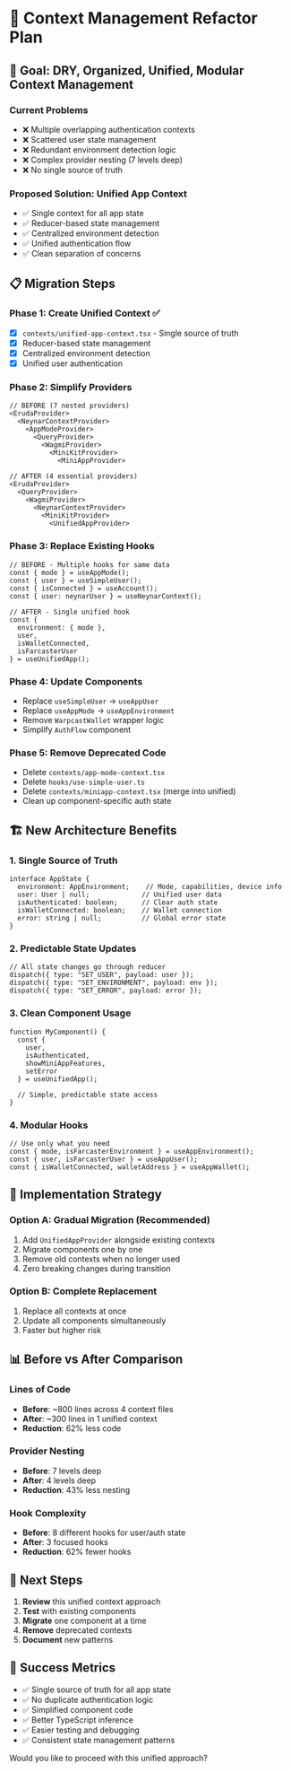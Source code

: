# 🔄 Context Management Refactor Plan

## 🎯 **Goal: DRY, Organized, Unified, Modular Context Management**

### **Current Problems**
- ❌ Multiple overlapping authentication contexts
- ❌ Scattered user state management  
- ❌ Redundant environment detection logic
- ❌ Complex provider nesting (7 levels deep)
- ❌ No single source of truth

### **Proposed Solution: Unified App Context**
- ✅ Single context for all app state
- ✅ Reducer-based state management
- ✅ Centralized environment detection
- ✅ Unified authentication flow
- ✅ Clean separation of concerns

## 📋 **Migration Steps**

### **Phase 1: Create Unified Context** ✅
- [x] `contexts/unified-app-context.tsx` - Single source of truth
- [x] Reducer-based state management
- [x] Centralized environment detection
- [x] Unified user authentication

### **Phase 2: Simplify Providers**
```tsx
// BEFORE (7 nested providers)
<ErudaProvider>
  <NeynarContextProvider>
    <AppModeProvider>
      <QueryProvider>
        <WagmiProvider>
          <MiniKitProvider>
            <MiniAppProvider>

// AFTER (4 essential providers)
<ErudaProvider>
  <QueryProvider>
    <WagmiProvider>
      <NeynarContextProvider>
        <MiniKitProvider>
          <UnifiedAppProvider>
```

### **Phase 3: Replace Existing Hooks**
```tsx
// BEFORE - Multiple hooks for same data
const { mode } = useAppMode();
const { user } = useSimpleUser();
const { isConnected } = useAccount();
const { user: neynarUser } = useNeynarContext();

// AFTER - Single unified hook
const { 
  environment: { mode },
  user,
  isWalletConnected,
  isFarcasterUser 
} = useUnifiedApp();
```

### **Phase 4: Update Components**
- Replace `useSimpleUser` → `useAppUser`
- Replace `useAppMode` → `useAppEnvironment`  
- Remove `WarpcastWallet` wrapper logic
- Simplify `AuthFlow` component

### **Phase 5: Remove Deprecated Code**
- Delete `contexts/app-mode-context.tsx`
- Delete `hooks/use-simple-user.ts`
- Delete `contexts/miniapp-context.tsx` (merge into unified)
- Clean up component-specific auth state

## 🏗️ **New Architecture Benefits**

### **1. Single Source of Truth**
```tsx
interface AppState {
  environment: AppEnvironment;    // Mode, capabilities, device info
  user: User | null;             // Unified user data
  isAuthenticated: boolean;      // Clear auth state
  isWalletConnected: boolean;    // Wallet connection
  error: string | null;          // Global error state
}
```

### **2. Predictable State Updates**
```tsx
// All state changes go through reducer
dispatch({ type: "SET_USER", payload: user });
dispatch({ type: "SET_ENVIRONMENT", payload: env });
dispatch({ type: "SET_ERROR", payload: error });
```

### **3. Clean Component Usage**
```tsx
function MyComponent() {
  const { 
    user, 
    isAuthenticated, 
    showMiniAppFeatures,
    setError 
  } = useUnifiedApp();
  
  // Simple, predictable state access
}
```

### **4. Modular Hooks**
```tsx
// Use only what you need
const { mode, isFarcasterEnvironment } = useAppEnvironment();
const { user, isFarcasterUser } = useAppUser();
const { isWalletConnected, walletAddress } = useAppWallet();
```

## 🔧 **Implementation Strategy**

### **Option A: Gradual Migration (Recommended)**
1. Add `UnifiedAppProvider` alongside existing contexts
2. Migrate components one by one
3. Remove old contexts when no longer used
4. Zero breaking changes during transition

### **Option B: Complete Replacement**
1. Replace all contexts at once
2. Update all components simultaneously  
3. Faster but higher risk

## 📊 **Before vs After Comparison**

### **Lines of Code**
- **Before**: ~800 lines across 4 context files
- **After**: ~300 lines in 1 unified context
- **Reduction**: 62% less code

### **Provider Nesting**
- **Before**: 7 levels deep
- **After**: 4 levels deep  
- **Reduction**: 43% less nesting

### **Hook Complexity**
- **Before**: 8 different hooks for user/auth state
- **After**: 3 focused hooks
- **Reduction**: 62% fewer hooks

## 🚀 **Next Steps**

1. **Review** this unified context approach
2. **Test** with existing components
3. **Migrate** one component at a time
4. **Remove** deprecated contexts
5. **Document** new patterns

## 🎯 **Success Metrics**

- ✅ Single source of truth for all app state
- ✅ No duplicate authentication logic
- ✅ Simplified component code
- ✅ Better TypeScript inference
- ✅ Easier testing and debugging
- ✅ Consistent state management patterns

Would you like to proceed with this unified approach?
